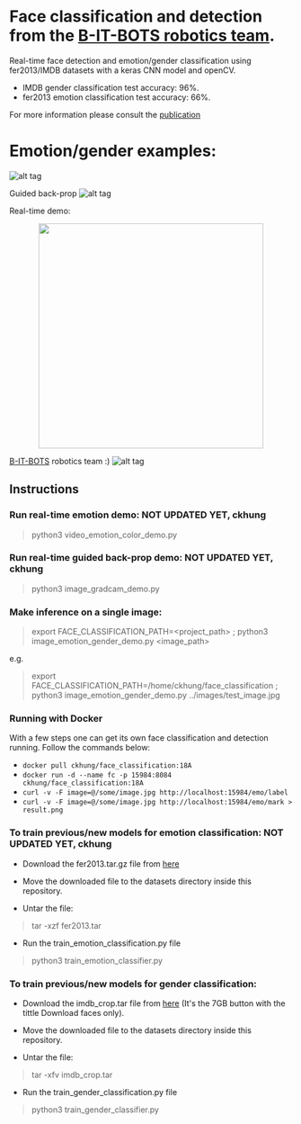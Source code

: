 # Face classification and detection from the [B-IT-BOTS robotics team](https://mas-group.inf.h-brs.de/?page_id=622).
Real-time face detection and emotion/gender classification using fer2013/IMDB datasets with a keras CNN model and openCV.
* IMDB gender classification test accuracy: 96%.
* fer2013 emotion classification test accuracy: 66%.

For more information please consult the [publication](https://github.com/oarriaga/face_classification/blob/master/report.pdf)

# Emotion/gender examples:

![alt tag](images/demo_results.png)

Guided back-prop
![alt tag](images/gradcam_results.png)

Real-time demo:
<div align='center'>
  <img src='images/color_demo.gif' width='400px'>
</div>

[B-IT-BOTS](https://mas-group.inf.h-brs.de/?page_id=622) robotics team :)
![alt tag](images/robocup_team.png)

## Instructions

### Run real-time emotion demo: NOT UPDATED YET, ckhung
> python3 video_emotion_color_demo.py

### Run real-time guided back-prop demo: NOT UPDATED YET, ckhung
> python3 image_gradcam_demo.py

### Make inference on a single image:
> export FACE_CLASSIFICATION_PATH=<project_path> ; python3 image_emotion_gender_demo.py <image_path>

e.g.

> export FACE_CLASSIFICATION_PATH=/home/ckhung/face_classification ; python3 image_emotion_gender_demo.py ../images/test_image.jpg

### Running with Docker

With a few steps one can get its own face classification and detection running. Follow the commands below:

* ```docker pull ckhung/face_classification:18A```
* ```docker run -d --name fc -p 15984:8084 ckhung/face_classification:18A```
* ```curl -v -F image=@/some/image.jpg http://localhost:15984/emo/label```
* ```curl -v -F image=@/some/image.jpg http://localhost:15984/emo/mark > result.png```

### To train previous/new models for emotion classification: NOT UPDATED YET, ckhung

* Download the fer2013.tar.gz file from [here](https://www.kaggle.com/c/challenges-in-representation-learning-facial-expression-recognition-challenge/data)

* Move the downloaded file to the datasets directory inside this repository.

* Untar the file:
> tar -xzf fer2013.tar

* Run the train_emotion_classification.py file
> python3 train_emotion_classifier.py

### To train previous/new models for gender classification:

* Download the imdb_crop.tar file from [here](https://data.vision.ee.ethz.ch/cvl/rrothe/imdb-wiki/) (It's the 7GB button with the tittle Download faces only).

* Move the downloaded file to the datasets directory inside this repository.

* Untar the file:
> tar -xfv imdb_crop.tar

* Run the train_gender_classification.py file
> python3 train_gender_classifier.py

